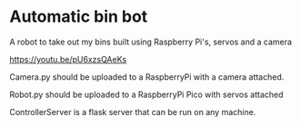 # Automatic bin bot

A robot to take out my bins built using Raspberry Pi's, servos and a camera

https://youtu.be/pU6xzsQAeKs

Camera.py should be uploaded to a RaspberryPi with a camera attached.  

Robot.py should be uploaded to a RaspberryPi Pico with servos attached  
 
ControllerServer is a flask server that can be run on any machine.
